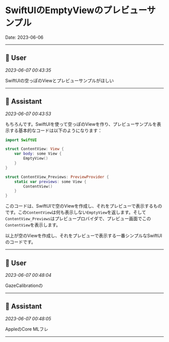 # SwiftUIのEmptyViewのプレビューサンプル

Date: 2023-06-06

---

## 👤 User
*2023-06-07 00:43:35*

SwiftUIの空っぽのViewとプレビューサンプルがほしい

---

## 🤖 Assistant
*2023-06-07 00:43:53*

もちろんです。SwiftUIを使って空っぽのViewを作り、プレビューサンプルを表示する基本的なコードは以下のようになります：

```swift
import SwiftUI

struct ContentView: View {
    var body: some View {
        EmptyView()
    }
}

struct ContentView_Previews: PreviewProvider {
    static var previews: some View {
        ContentView()
    }
}
```

このコードは、SwiftUIで空のViewを作成し、それをプレビューで表示するものです。この`ContentView`は何も表示しない`EmptyView`を返します。そして`ContentView_Previews`はプレビュープロバイダで、プレビュー画面でこの`ContentView`を表示します。

以上が空のViewを作成し、それをプレビューで表示する一番シンプルなSwiftUIのコードです。

---

## 👤 User
*2023-06-07 00:48:04*

GazeCalibrationの

---

## 🤖 Assistant
*2023-06-07 00:48:05*

AppleのCore MLフレ

---
